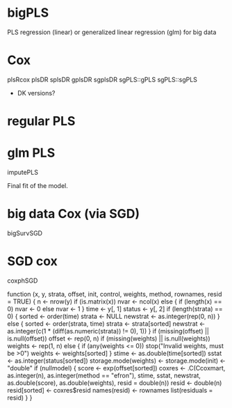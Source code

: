 # bigPLS
PLS regression (linear) or generalized linear regression (glm) for big data



# Cox

plsRcox
plsDR
splsDR
gplsDR
sgplsDR
sgPLS::gPLS
sgPLS::sgPLS
+ DK versions?
  
# regular PLS
  
# glm PLS

  
imputePLS






Final fit of the model.

# big data Cox (via SGD)
bigSurvSGD


# SGD cox
coxphSGD







function (x, y, strata, offset, init, control, weights, method, 
    rownames, resid = TRUE) 
{
    n <- nrow(y)
    if (is.matrix(x)) 
        nvar <- ncol(x)
    else {
        if (length(x) == 0) 
            nvar <- 0
        else nvar <- 1
    }
    time <- y[, 1]
    status <- y[, 2]
    if (length(strata) == 0) {
        sorted <- order(time)
        strata <- NULL
        newstrat <- as.integer(rep(0, n))
    }
    else {
        sorted <- order(strata, time)
        strata <- strata[sorted]
        newstrat <- as.integer(c(1 * (diff(as.numeric(strata)) != 
            0), 1))
    }
    if (missing(offset) || is.null(offset)) 
        offset <- rep(0, n)
    if (missing(weights) || is.null(weights)) 
        weights <- rep(1, n)
    else {
        if (any(weights <= 0)) 
            stop("Invalid weights, must be >0")
        weights <- weights[sorted]
    }
    stime <- as.double(time[sorted])
    sstat <- as.integer(status[sorted])
    storage.mode(weights) <- storage.mode(init) <- "double"
    if (nullmodel) {
            score <- exp(offset[sorted])
            coxres <- .C(Ccoxmart, as.integer(n), as.integer(method == 
                "efron"), stime, sstat, newstrat, as.double(score), 
                as.double(weights), resid = double(n))
            resid <- double(n)
            resid[sorted] <- coxres$resid
            names(resid) <- rownames
            list(residuals = resid)
    }
}